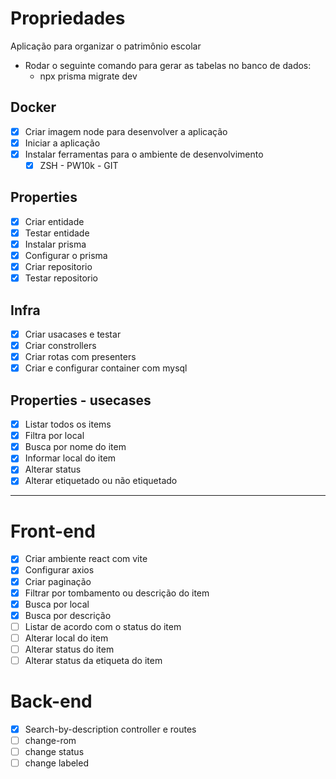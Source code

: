 # Propriedades

Aplicação para organizar o patrimônio escolar 
 - Rodar o seguinte comando para gerar as tabelas no banco de dados: 
   - npx prisma migrate dev

## Docker
 - [X] Criar imagem node para desenvolver a aplicação
 - [X] Iniciar a aplicação
 - [X] Instalar ferramentas para o ambiente de desenvolvimento
   - [X] ZSH - PW10k - GIT

## Properties
 - [X] Criar entidade
 - [X] Testar entidade
 - [X] Instalar prisma
 - [X] Configurar o prisma
 - [X] Criar repositorio
 - [X] Testar repositorio

## Infra
 - [X] Criar usacases e testar
 - [X] Criar constrollers
 - [X] Criar rotas com presenters
 - [X] Criar e configurar container com mysql

## Properties - usecases
 - [X] Listar todos os items
 - [X] Filtra por local
 - [X] Busca por nome do item
 - [X] Informar local do item
 - [X] Alterar status
 - [X] Alterar etiquetado ou não etiquetado

---
# Front-end

 - [X] Criar ambiente react com vite
 - [X] Configurar axios
 - [X] Criar paginação
 - [X] Filtrar por tombamento ou descrição do item
 - [X] Busca por local
 - [X] Busca por descrição
 - [ ] Listar de acordo com o status do item
 - [ ] Alterar local do item
 - [ ] Alterar status do item
 - [ ] Alterar status da etiqueta do item

# Back-end
 - [X] Search-by-description controller e routes
 - [ ] change-rom
 - [ ] change status
 - [ ] change labeled